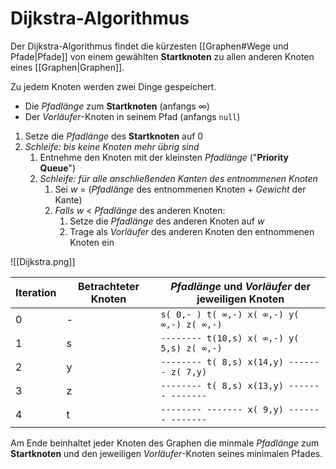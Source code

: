 # Dijkstra-Algorithmus
Der Dijkstra-Algorithmus findet die kürzesten [[Graphen#Wege und Pfade|Pfade]] von einem gewählten **Startknoten** zu allen anderen Knoten eines [[Graphen|Graphen]].

Zu jedem Knoten werden zwei Dinge gespeichert.

- Die *Pfadlänge* zum **Startknoten** (anfangs $\infty$)
- Der *Vorläufer*-Knoten in seinem Pfad (anfangs `null`)

1. Setze die *Pfadlänge* des **Startknoten** auf 0
2. *Schleife: bis keine Knoten mehr übrig sind*
	1. Entnehme den Knoten mit der kleinsten *Pfadlänge* ("**Priority Queue**")
	2. *Schleife: für alle anschließenden Kanten des entnommenen Knoten*
		1. Sei $w$ = (*Pfadlänge* des entnommenen Knoten + *Gewicht* der Kante)
		2. *Falls* $w$ < *Pfadlänge* des anderen Knoten:
			1. Setze die *Pfadlänge* des anderen Knoten auf $w$
			2. Trage als *Vorläufer* des anderen Knoten den entnommenen Knoten ein

![[Dijkstra.png]]

| Iteration | Betrachteter Knoten | *Pfadlänge* und *Vorläufer* der jeweiligen Knoten |
| --------- | ------------------- | ------------------------------------------------- |
| 0         | -                   | `s( 0,- ) t( ∞,-) x( ∞,-) y( ∞,-) z( ∞,-)`        |
| 1         | s                   | `-------- t(10,s) x( ∞,-) y( 5,s) z( ∞,-)`        |
| 2         | y                   | `-------- t( 8,s) x(14,y) ------- z( 7,y)`        |
| 3         | z                   | `-------- t( 8,s) x(13,y) ------- -------`        |
| 4         | t                   | `-------- ------- x( 9,y) ------- -------`        |

Am Ende beinhaltet jeder Knoten des Graphen die minmale *Pfadlänge* zum **Startknoten** und den jeweiligen *Vorläufer*-Knoten seines minimalen Pfades.